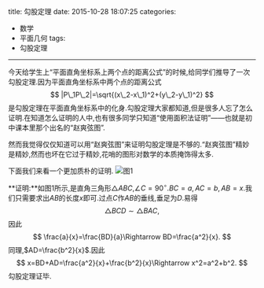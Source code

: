 title: 勾股定理
date: 2015-10-28 18:07:25
categories:
- 数学
- 平面几何
tags:
- 勾股定理

---
今天给学生上“平面直角坐标系上两个点的距离公式”的时候,给同学们推导了一次勾股定理.因为平面直角坐标系中两个点的距离公式
$$
|P\_1P\_2|=\sqrt{(x\_2-x\_1)^2+(y\_2-y\_1)^2}
$$
是勾股定理在平面直角坐标系中的化身.勾股定理大家都知道,但是很多人忘了怎么证明.在知道怎么证明的人中,也有很多同学只知道“使用面积法证明”——也就是初中课本里那个出名的“赵爽弦图”.

然而我觉得仅仅知道可以用“赵爽弦图”来证明勾股定理是不够的.“赵爽弦图”精妙是精妙,然而也坏在它过于精妙,花哨的图形对数学的本质掩饰得太多.

下面我们来看一个更加质朴的证明.
![图1](/img/勾股定理-1.png)

**证明:**如图1所示,是直角三角形$\triangle ABC$,$\angle C=90^{\circ}$.$BC=a,AC=b,AB=x$.我们只需要求出$AB$的长度$x$即可.过点$C$作$AB$的垂线,垂足为$D$.易得
$$
\triangle BCD\sim \triangle BAC,
$$
因此
$$
\frac{a}{x}=\frac{BD}{a}\Rightarrow BD=\frac{a^2}{x}.
$$
同理,$AD=\frac{b^2}{x}$.因此
$$
x=BD+AD=\frac{a^2}{x}+\frac{b^2}{x}\Rightarrow x^2=a^2+b^2.
$$
勾股定理证毕.
